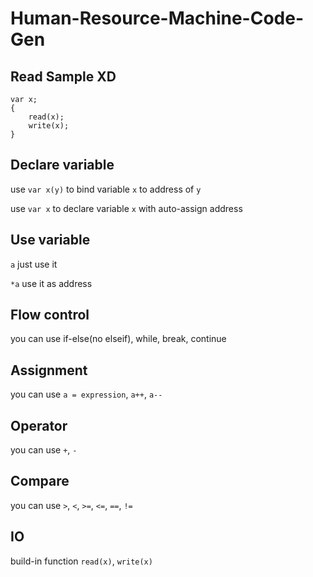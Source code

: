 # Human-Resource-Machine-Code-Gen

## Read Sample XD

```
var x;
{
	read(x);
	write(x);
}
```

## Declare variable

use `var x(y)` to bind variable `x` to address of `y`

use `var x` to declare variable `x` with auto-assign address

## Use variable

`a` just use it

`*a` use it as address

## Flow control

you can use if-else(no elseif), while, break, continue

## Assignment

you can use `a = expression`, `a++`, `a--`

## Operator

you can use `+`, `-`

## Compare

you can use `>`, `<`, `>=`, `<=`, `==`, `!=`

## IO

build-in function `read(x)`, `write(x)`
